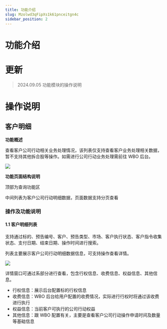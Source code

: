 ```yaml
---
title: 功能介绍
slug: Mzolwd3qFipXs1k61pnceitgn4c
sidebar_position: 2
---
```



# 功能介绍

# 更新

> 2024.09.05   功能模块的操作说明

# 操作说明

## 客户明细

<b>功能概述</b>

查看客户公司行动相关业务处理情况，该列表仅支持查看客户业务处理相关数据，暂不支持其他拆合股等操作。如需进行公司行动业务处理需前往 WBO 后台。

<img src="/assets/L1v3bUW7UotZbkx8X7NcgOqonqf.png" src-width="2866" src-height="1734" align="center"/>

<b>功能页面结构说明</b>

顶部为查询功能区

中间列表为客户公司行动明细数据，页面数据支持分页查看

### <b>操作及功能说明</b>

#### 1.1 客户明细列表

支持通过标的、预告编号、客户、预告类型、市场、客户执行状态、客户指令收集状态、支付日期、结束日期、操作时间进行搜索。

列表主要展示客户公司行动明细数据信息，可支持操作查看详情。

<img src="/assets/OimGb67T1oEjnRxQvxDcT47Vnvb.png" src-width="2866" src-height="1738" align="center"/>

详情窗口可通过系部分进行查看，包含行权信息、收费信息、权益信息、其他信息。

- 行权信息：展示后台配置标的行权信息
- 收费信息：WBO 后台给用户配置的收费情况，实际进行行权时将通过该收费进行执行
- 权益信息：当前客户可执行的公司行动权益
- 其他信息：跟 WBO 配置有关，主要是查看客户公司行动操作申请时间及数量等基础信息

